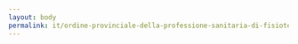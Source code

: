 ```yaml
---
layout: body
permalink: it/ordine-provinciale-della-professione-sanitaria-di-fisioterapista-di-siena/
---
```


